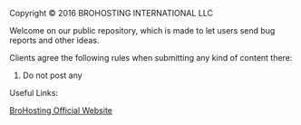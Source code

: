 Copyright © 2016 BROHOSTING INTERNATIONAL LLC

Welcome on our public repository, which is made to let users send bug reports and other ideas.

Clients agree the following rules when submitting any kind of content there:

1. Do not post any 


Useful Links:

<a href="https://www.brohosting.eu/?lang=en">BroHosting Official Website</a>
